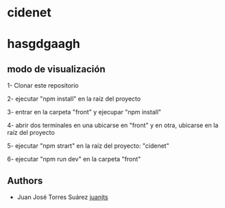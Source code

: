 # cidenet
# hasgdgaagh

## modo de visualización

1- Clonar este repositorio

2- ejecutar "npm install" en la raíz del proyecto

3- entrar en la carpeta "front" y ejecupar "npm install"

4- abrir dos terminales en una ubicarse en "front" y en otra, ubicarse en la raíz del proyecto

5- ejecutar "npm strart" en la raíz del proyecto: "cidenet"

6- ejecutar "npm run dev" en la carpeta "front"

## Authors
* Juan José Torres Suárez [juanjts](https://www.linkedin.com/in/juan-jose-torres-suarez/)
